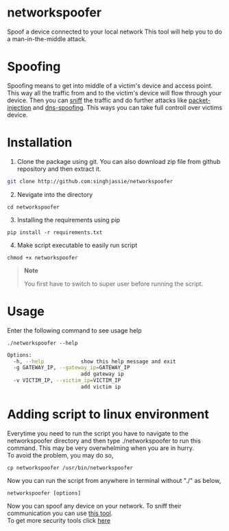 # networkspoofer
Spoof a device connected to your local network
This tool will help you to do a man-in-the-middle attack.

# Spoofing

Spoofing means to get into middle of a victim's device and access point.
This way all the traffic from and to the victim's device will flow through your device. Then you can [sniff](http://github.com:singhjassie/networksniffer) the traffic and do further attacks like [packet-injection]() and [dns-spoofing](http://github.com:singhjassie/dnsspoofer). This ways you can take full controll over victims device. 

# Installation
1. Clone the package using git. You can also download zip file from github repository and then extract it.
```sh
git clone http://github.com:singhjassie/networkspoofer
```
2. Nevigate into the directory
```
cd networkspoofer
```
3. Installing the requirements using pip
```
pip install -r requirements.txt
```
4. Make script executable to easily run script
```
chmod +x networkspoofer
```
> **Note**
>
>You first have to switch to super user before running the script.
# Usage
Enter the following command to see usage help
```
./networkspoofer --help
```
```sh
Options:
  -h, --help            show this help message and exit
  -g GATEWAY_IP, --gateway_ip=GATEWAY_IP
                        add gateway ip
  -v VICTIM_IP, --victim_ip=VICTIM_IP
                        add victim ip
```


# Adding script to linux environment
Everytime you need to run the script you have to navigate to the networkspoofer directory and then type ./networkspoofer to run this command. This may be very overwhelming when you are in hurry. 
<br>
To avoid the problem, you may do so,
```
cp networkspoofer /usr/bin/networkspoofer
```
Now you can run the script from anywhere in terminal without "./" as below,
```
networkspoofer [options]
```
Now you can spoof any device on your network. To sniff their communication  you can use [this tool](http://github.com:singhjassie/networksniffer).
<br>To get more security tools click [here](https://github.com/singhjassie?tab=repositories)